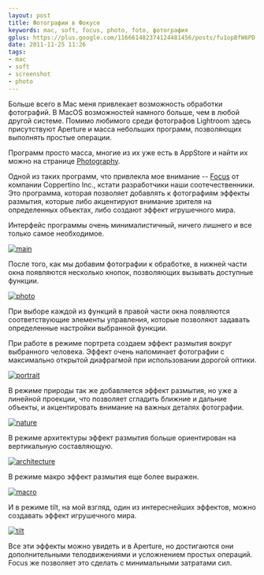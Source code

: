 ```yaml
---
layout: post
title: Фотографии в Фокусе
keywords: mac, soft, focus, photo, foto, фотография
gplus: https://plus.google.com/116661482374124481456/posts/fu1opBfW6PD
date: 2011-11-25 11:26
tags:
- mac
- soft
- screenshot
- photo
---
```

Больше всего в Mac меня привлекает возможность обработки фотографий. В MacOS возможностей намного больше, чем в любой другой системе. Помимо любимого среди фотографов Lightroom здесь присутствуют Aperture и масса небольших программ, позволяющих выполнять простые операции.

Программ просто масса, многие из их уже есть в AppStore и найти их можно на странице [Photography][].

Одной из таких программ, что привлекла мое внимание -- [Focus][] от компании Coppertino Inc., кстати разработчики наши соотечественники.  Это программа, которая позволяет добавлять к фотографиям эффекты размытия, которые либо акцентируют внимание зрителя на определенных объектах, либо создают эффект игрушечного мира.

[Focus]: http://itunes.apple.com/us/app/focus/id432599692?mt=12
    "Focus By Coppertino Inc."
[Photography]: http://itunes.apple.com/us/genre/mac-photography/id12013?mt=12
    "Mac App Store > Photography"

Интерфейс программы очень минималистичный, ничего лишнего и все только самое необходимое.

[![main][]](http://static.juev.ru/2011/11/main.png)

[main]: http://static.juev.ru/2011/11/main-th.jpg

После того, как мы добавим фотографии к обработке, в нижней части окна появляются несколько кнопок, позволяющих вызывать доступные функции.

[![photo][]](http://static.juev.ru/2011/11/photo.png)

[photo]: http://static.juev.ru/2011/11/photo-th.jpg

При выборе каждой из функций в правой части окна появляются соответствующие элементы управления, которые позволяют задавать определенные настройки выбранной функции.

При работе в режиме портрета создаем эффект размытия вокруг выбранного человека. Эффект очень напоминает фотографии с максимально открытой диафрагмой при использовании дорогой оптики.

[![portrait][]](http://static.juev.ru/2011/11/portrait.png)

[portrait]: http://static.juev.ru/2011/11/portrait-th.jpg

В режиме природы так же добавляется эффект размытия, но уже а линейной проекции, что позволяет сгладить ближние и дальние объекты, и акцентировать внимание на важных деталях фотографии.

[![nature][]](http://static.juev.ru/2011/11/nature.png)

[nature]: http://static.juev.ru/2011/11/nature-th.jpg

В режиме архитектуры эффект размытия больше ориентирован на вертикальную составляющую.

[![architecture][]](http://static.juev.ru/2011/11/architecture.png)

[architecture]: http://static.juev.ru/2011/11/architecture-th.jpg

В режиме макро эффект размытия еще более выражен.

[![macro][]](http://static.juev.ru/2011/11/macro.png)

[macro]: http://static.juev.ru/2011/11/macro-th.jpg

И в режиме tilt, на мой взгляд, один из интереснейших эффектов, можно создавать эффект
игрушечного мира.

[![tilt][]](http://static.juev.ru/2011/11/tilt.png)

[tilt]: http://static.juev.ru/2011/11/tilt-th.jpg

Все эти эффекты можно увидеть и в Aperture, но достигаются они дополнительными телодвижениями и усложнением простых операций. Focus же позволяет это сделать с минимальными затратами сил.
